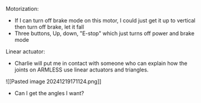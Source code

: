 Motorization:

- If I can turn off brake mode on this motor, I could just get it up to vertical then turn off brake, let it fall
- Three buttons, Up, down, "E-stop" which just turns off power and brake mode

Linear actuator:

- Charlie will put me in contact with someone who can explain how the joints on ARMLESS use linear actuators and triangles. 


![[Pasted image 20241219171124.png]]

- Can I get the angles I want?